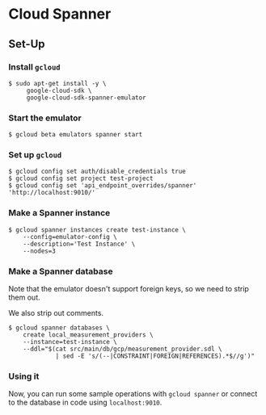 # Cloud Spanner

## Set-Up

### Install `gcloud`

```
$ sudo apt-get install -y \
     google-cloud-sdk \
     google-cloud-sdk-spanner-emulator
```

### Start the emulator

```
$ gcloud beta emulators spanner start
```

### Set up `gcloud`

```
$ gcloud config set auth/disable_credentials true
$ gcloud config set project test-project
$ gcloud config set 'api_endpoint_overrides/spanner' 'http://localhost:9010/'
```

### Make a Spanner instance

```
$ gcloud spanner instances create test-instance \
    --config=emulator-config \
    --description='Test Instance' \
    --nodes=3
```

### Make a Spanner database

Note that the emulator doesn't support foreign keys,
so we need to strip them out.

We also strip out comments.

```
$ gcloud spanner databases \
    create local_measurement_providers \
    --instance=test-instance \
    --ddl="$(cat src/main/db/gcp/measurement_provider.sdl \
             | sed -E 's/(--|CONSTRAINT|FOREIGN|REFERENCES).*$//g')"
```

### Using it

Now, you can run some sample operations with `gcloud spanner`
or connect to the database in code using `localhost:9010`.